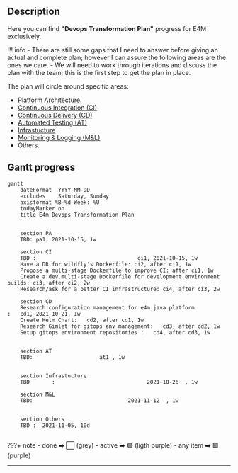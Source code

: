 ## Description

Here you can find **"Devops Transformation Plan"** progress for E4M exclusively.


!!! info
    - There are still some gaps that I need to answer before giving an actual and complete plan; however I can assure the following areas are the ones we care.
    - We will need to work through iterations and discuss the plan with the team; this is the first step to get the plan in place.


The plan will circle around specific areas:

- [Platform Architecture.](glossary/#platform-architecture)
- [Continuous Integration (CI)](glossary/#continuous-integration)
- [Continuous Delivery (CD)](glossary/#continuous-delivery)
- [Automated Testing (AT)](glossary/#automated-testing)
- [Infrastucture](glossary/#infrastucture-as-code)
- [Monitoring & Logging (M&L)](glossary/#monitoring-and-logging)
- Others.

## Gantt progress


```mermaid
gantt
    dateFormat  YYYY-MM-DD
    excludes    Saturday, Sunday
    axisformat %B-%d Week: %U
    todayMarker on
    title E4m Devops Transformation Plan


    section PA
    TBD: pa1, 2021-10-15, 1w

    section CI
    TBD :                                ci1, 2021-10-15, 1w
    Have a DR for wildfly's Dockerfile: ci2, after ci1, 1w
    Propose a multi-stage Dockerfile to improve CI: after ci1, 1w
    Create a dev.multi-stage Dockerfile for development environment builds: ci3, after ci2, 2w
    Research/ask for a better CI infrastructure: ci4, after ci3, 2w

    section CD
    Research configuration management for e4m java platform            :   cd1, 2021-10-21, 1w
    Create Helm Chart:   cd2, after cd1, 1w
    Research Gimlet for gitops env management:   cd3, after cd2, 1w
    Setup gitops environment repositories :   cd4, after cd3, 1w


    section AT
    TBD:                     at1 , 1w


    section Infrastucture
    TBD       :                             2021-10-26  , 1w

    section M&L
    TBD:                              2021-11-12  , 1w


    section Others
    TBD :  2021-11-05, 10d


```



???+ note
    - done ➡️ ⬜ (grey)
    - active ➡️  🟣 (ligth purple)
    - any item ➡️  🟪 (purple)



---
